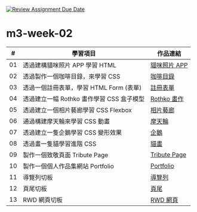 [![Review Assignment Due Date](https://classroom.github.com/assets/deadline-readme-button-24ddc0f5d75046c5622901739e7c5dd533143b0c8e959d652212380cedb1ea36.svg)](https://classroom.github.com/a/vlJXFE8Y)
# m3-week-02

| #  | 學習項目                                  | 作品連結         |
|----|-----------------------------------------|--------------|
| 01 | 透過建構貓咪照片 APP 學習 HTML            |[貓咪照片 APP](https://r0ach1.github.io/m3-week-02-roach/cat_photo_app/)|
| 02 | 透過製作一個咖啡目錄，來學習 CSS           |[咖啡目錄](https://r0ach1.github.io/m3-week-02-roach/cafe_menu/)|
| 03 | 透過一個註冊表單，學習 HTML Form (表單)    |[註冊表單](https://r0ach1.github.io/m3-week-02-roach/registration_form/)|
| 04 | 透過建立一幅 Rothko 畫作學習 CSS 盒子模型 |[Rothko 畫作](https://r0ach1.github.io/m3-week-02-roach/rothko_painting/)|
| 05 | 透過建立一個相片藝廊學習 CSS Flexbox      |[相片藝廊](https://r0ach1.github.io/m3-week-02-roach/photo_gallery/)|
| 06 | 通過構建摩天輪來學習 CSS 動畫             |[摩天輪](https://r0ach1.github.io/m3-week-02-roach/ferris_wheel/)|
| 07 | 透過建立一隻企鵝學習 CSS 變形效果         |[企鵝](https://r0ach1.github.io/m3-week-02-roach/penguin/) |
| 08 | 透過畫一隻貓學習進階 CSS                  |[貓畫](https://r0ach1.github.io/m3-week-02-roach/cat_painting/)|
| 09 | 製作一個致敬頁面 Tribute Page             |[Tribute Page](https://r0ach1.github.io/m3-week-02-roach/tribute_page/)|
| 10 | 製作一個個人作品集網站 Portfolio          |[Portfolio](https://r0ach1.github.io/m3-week-02-roach/full_page_layout/) |
| 11 | 導覽列切板                                |[導覽列](https://r0ach1.github.io/m3-week-02-roach/navbar/) |
| 12 | 頁尾切板                                  |[頁尾](https://r0ach1.github.io/m3-week-02-roach/footer/)|
| 13 | RWD 網頁切板                              |[RWD 網頁](https://r0ach1.github.io/m3-week-02-roach/rwd/)|
